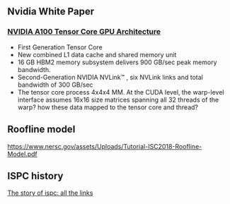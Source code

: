 ## Nvidia White Paper 
### [NVIDIA A100 Tensor Core GPU Architecture](https://images.nvidia.cn/content/volta-architecture/pdf/volta-architecture-whitepaper.pdf)
- First Generation Tensor Core
- New combined L1 data cache and shared memory unit
- 16 GB HBM2 memory subsystem delivers 900 GB/sec peak memory 
bandwidth.
- Second-Generation NVIDIA NVLink™ , six NVLink links and total bandwidth of 300 GB/sec
- The tensor core process 4x4x4 MM.  At the CUDA level, the warp-level interface assumes 16x16 size matrices spanning all 32 threads of the warp? how these data mapped to the tensor core and thread?
## Roofline model 
https://www.nersc.gov/assets/Uploads/Tutorial-ISC2018-Roofline-Model.pdf

## ISPC history 
[The story of ispc: all the links](https://pharr.org/matt/blog/2018/04/30/ispc-all)

